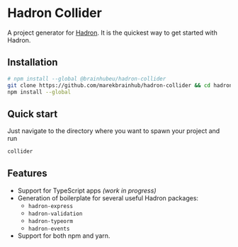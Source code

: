 <p align="center">
  <h1>Hadron Collider</h1>
</p>

A project generator for [Hadron](http://hadron.pro). It is the quickest way to get started with Hadron.

## Installation

```sh
# npm install --global @brainhubeu/hadron-collider
git clone https://github.com/marekbrainhub/hadron-collider && cd hadron-collider
npm install --global
```

## Quick start

Just navigate to the directory where you want to spawn your project and run

```sh
collider
```

## Features

- Support for TypeScript apps *(work in progress)*
- Generation of boilerplate for several useful Hadron packages:
  - `hadron-express`
  - `hadron-validation`
  - `hadron-typeorm`
  - `hadron-events`
- Support for both npm and yarn.
